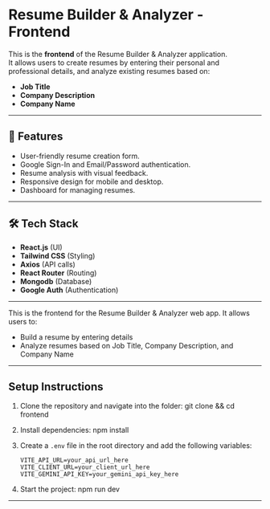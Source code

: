 # Resume Builder & Analyzer - Frontend

This is the **frontend** of the Resume Builder & Analyzer application.  
It allows users to create resumes by entering their personal and professional details, and analyze existing resumes based on:

- **Job Title**
- **Company Description**
- **Company Name**

---

## 🚀 Features

- User-friendly resume creation form.
- Google Sign-In and Email/Password authentication.
- Resume analysis with visual feedback.
- Responsive design for mobile and desktop.
- Dashboard for managing resumes.

---

## 🛠 Tech Stack

- **React.js** (UI)
- **Tailwind CSS** (Styling)
- **Axios** (API calls)
- **React Router** (Routing)
- **Mongodb** (Database)
- **Google Auth** (Authentication)

---

This is the frontend for the Resume Builder & Analyzer web app. It allows users to:

- Build a resume by entering details
- Analyze resumes based on Job Title, Company Description, and Company Name

---

## Setup Instructions

1. Clone the repository and navigate into the folder:
   git clone <frontend-repo-url> && cd frontend

2. Install dependencies:
   npm install
3. Create a `.env` file in the root directory and add the following variables:

   ```env
   VITE_API_URL=your_api_url_here
   VITE_CLIENT_URL=your_client_url_here
   VITE_GEMINI_API_KEY=your_gemini_api_key_here
   ```

4. Start the project:
   npm run dev

---
